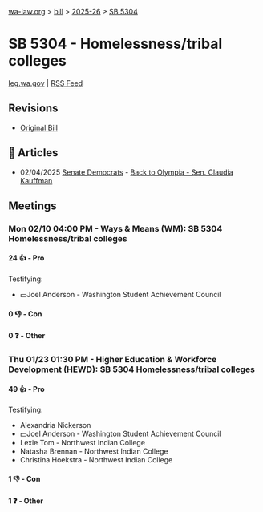 [wa-law.org](/) > [bill](/bill/) > [2025-26](/bill/2025-26/) > [SB 5304](/bill/2025-26/sb/5304/)

# SB 5304 - Homelessness/tribal colleges
[leg.wa.gov](https://app.leg.wa.gov/billsummary?BillNumber=5304&Year=2025&Initiative=false) | [RSS Feed](./rss.xml)

## Revisions
* [Original Bill](1/)

## 📰 Articles
* 02/04/2025 [Senate Democrats](/org/senate_democrats/) - [Back to Olympia - Sen. Claudia Kauffman](https://senatedemocrats.wa.gov/kauffman/2025/02/04/back-to-olympia/#:~:text=SB%205304)

## Meetings
### Mon 02/10 04:00 PM - Ways & Means (WM): SB 5304 Homelessness/tribal colleges
#### 24 👍 - Pro
Testifying:
* 💵Joel Anderson - Washington Student Achievement Council

#### 0 👎 - Con

#### 0 ❓ - Other

### Thu 01/23 01:30 PM - Higher Education & Workforce Development (HEWD): SB 5304 Homelessness/tribal colleges
#### 49 👍 - Pro
Testifying:
* Alexandria Nickerson
* 💵Joel Anderson - Washington Student Achievement Council
* Lexie Tom - Northwest Indian College
* Natasha Brennan - Northwest Indian College
* Christina Hoekstra - Northwest Indian College

#### 1 👎 - Con

#### 1 ❓ - Other
